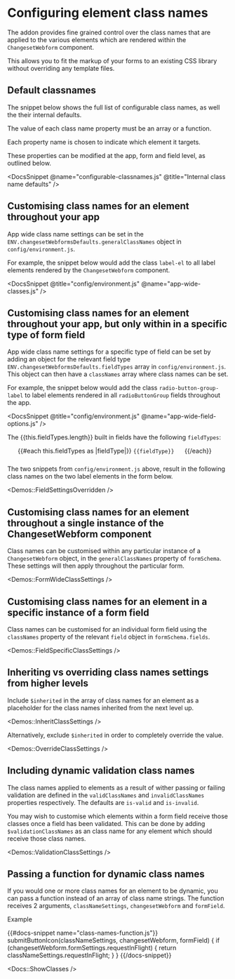 # Configuring element class names

The addon provides fine grained control over the class names that are applied to the various elements which are rendered within the `ChangesetWebform` component. 

This allows you to fit the markup of your forms to an existing CSS library without overriding any template files.

## Default classnames

The snippet below shows the full list of configurable class names, as well the their internal defaults.

The value of each class name property must be an array or a function.

Each property name is chosen to indicate which element it targets.

These properties can be modified at the app, form and field level, as outlined below.

<DocsSnippet @name="configurable-classnames.js" @title="Internal class name defaults" />

## Customising class names for an element throughout your app

App wide class name settings can be set in the `ENV.changesetWebformsDefaults.generalClassNames` object in `config/environment.js`.

For example, the snippet below would add the class `label-el` to all label elements rendered by the `ChangesetWebform` component. 

<DocsSnippet @title="config/environment.js" @name="app-wide-classes.js" />

## Customising class names for an element throughout your app, but only within in a specific type of form field

App wide class name settings for a specific type of field can be set by adding an object for the relevant field type `ENV.changesetWebformsDefaults.fieldTypes` array in `config/environment.js`. This object can then have a `classNames` array where class names can be set.

For example, the snippet below would add the class `radio-button-group-label` to label elements rendered in all `radioButtonGroup` fields throughout the app.

<DocsSnippet @title="config/environment.js" @name="app-wide-field-options.js" />

The {{this.fieldTypes.length}} built in fields have the following `fieldTypes`:

<ul>
{{#each this.fieldTypes as |fieldType|}}
  <code style="display: inline-block; margin: 0 20px 10px 0;">{{fieldType}}</code>
{{/each}}
</ul>

The two snippets from `config/environment.js` above, result in the following class names on the two label elements in the form below.

<Demos::FieldSettingsOverridden />

## Customising class names for an element throughout a single instance of the ChangesetWebform component

Class names can be customised within any particular instance of a `ChangesetWebform` object, in the `generalClassNames` property of `formSchema`. These settings will then apply throughout the particular form.

<Demos::FormWideClassSettings />

## Customising class names for an element in a specific instance of a form field

Class names can be customised for an individual form field using the `classNames` property of the relevant `field` object in `formSchema.fields`. 

<Demos::FieldSpecificClassSettings />

## Inheriting vs overriding class names settings from higher levels

Include  `$inherited` in the array of class names for an element as a placeholder for the class names inherited from the next level up.

<Demos::InheritClassSettings />

Alternatively, exclude `$inherited` in order to completely override the value.

<Demos::OverrideClassSettings />

## Including dynamic validation class names

The class names applied to elements as a result of wither passing or failing validation are defined in the `validClassNames` and `invalidClassNames` properties respectively. The defaults are `is-valid` and `is-invalid`.

You may wish to customise which elements within a form field receive those classes once a field has been validated. This can be done by adding `$validationClassNames` as an class name for any element which should receive those class names. 

<Demos::ValidationClassSettings />
## Passing a function for dynamic class names
<!-- TODO document when this runs -->

If you would one or more class names for an element to be dynamic, you can pass a function instead of an array of class name strings. The function receives 2 arguments, `classNameSettings`, `changesetWebform` and `formField`.

Example

{{#docs-snippet name="class-names-function.js"}}
submitButtonIcon(classNameSettings, changesetWebform, formField) {
  if (changesetWebform.formSettings.requestInFlight) {
    return classNameSettings.requestInFlight;
  }
}
{{/docs-snippet}}

<Docs::ShowClasses />



